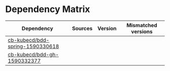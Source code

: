 # Dependency Matrix

Dependency | Sources | Version | Mismatched versions
---------- | ------- | ------- | -------------------
[cb-kubecd/bdd-spring-1590330618](https://github.com/cb-kubecd/bdd-spring-1590330618.git) |  | []() | 
[cb-kubecd/bdd-gh-1590332377](https://github.com/cb-kubecd/bdd-gh-1590332377.git) |  | []() | 
